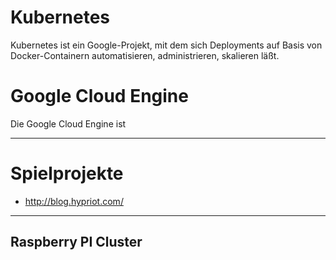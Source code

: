 # Kubernetes

Kubernetes ist ein Google-Projekt, mit dem sich Deployments auf Basis von Docker-Containern automatisieren, administrieren, skalieren läßt.

# Google Cloud Engine

Die Google Cloud Engine ist 

---

# Spielprojekte
* http://blog.hypriot.com/

---

## Raspberry PI Cluster


